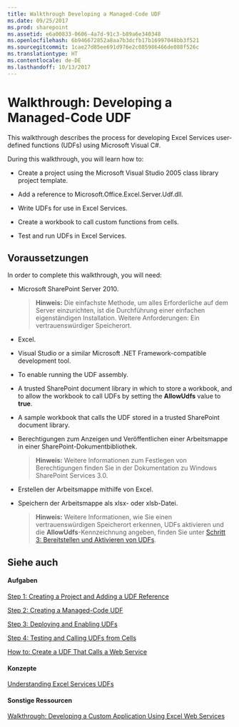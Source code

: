 ```yaml
---
title: Walkthrough Developing a Managed-Code UDF
ms.date: 09/25/2017
ms.prod: sharepoint
ms.assetid: e6a00833-0606-4a7d-91c3-b89a6e340348
ms.openlocfilehash: 6b946672852a8aa7b3dcfb17b16997048bb3f521
ms.sourcegitcommit: 1cae27d85ee691d976e2c085986466de088f526c
ms.translationtype: HT
ms.contentlocale: de-DE
ms.lasthandoff: 10/13/2017
---
```

# <a name="walkthrough-developing-a-managed-code-udf"></a>Walkthrough: Developing a Managed-Code UDF

This walkthrough describes the process for developing Excel Services user-defined functions (UDFs) using Microsoft Visual C#.
  
    
    

During this walkthrough, you will learn how to:
- Create a project using the Microsoft Visual Studio 2005 class library project template.
    
  
- Add a reference to Microsoft.Office.Excel.Server.Udf.dll.
    
  
- Write UDFs for use in Excel Services.
    
  
- Create a workbook to call custom functions from cells.
    
  
- Test and run UDFs in Excel Services.
    
  

## <a name="prerequisites"></a>Voraussetzungen

In order to complete this walkthrough, you will need: 
  
    
    

- Microsoft SharePoint Server 2010. 
    
    > **Hinweis:** Die einfachste Methode, um alles Erforderliche auf dem Server einzurichten, ist die Durchführung einer einfachen eigenständigen Installation. Weitere Anforderungen: Ein vertrauenswürdiger Speicherort. 
- Excel.
    
  
- Visual Studio or a similar Microsoft .NET Framework-compatible development tool.
    
  
- To enable running the UDF assembly.
    
  
- A trusted SharePoint document library in which to store a workbook, and to allow the workbook to call UDFs by setting the **AllowUdfs** value to **true**. 
    
  
- A sample workbook that calls the UDF stored in a trusted SharePoint document library. 
    
  
- Berechtigungen zum Anzeigen und Veröffentlichen einer Arbeitsmappe in einer SharePoint-Dokumentbibliothek. 
    
    > **Hinweis:** Weitere Informationen zum Festlegen von Berechtigungen finden Sie in der Dokumentation zu Windows SharePoint Services 3.0. 
- Erstellen der Arbeitsmappe mithilfe von Excel.
    
  
- Speichern der Arbeitsmappe als xlsx- oder xlsb-Datei.
    
    > **Hinweis:** Weitere Informationen, wie Sie einen vertrauenswürdigen Speicherort erkennen, UDFs aktivieren und die **AllowUdfs**-Kennzeichnung angeben, finden Sie unter [Schritt 3: Bereitstellen und Aktivieren von UDFs](step-3-deploying-and-enabling-udfs.md). 

## <a name="see-also"></a>Siehe auch


#### <a name="tasks"></a>Aufgaben


  
    
    
 [Step 1: Creating a Project and Adding a UDF Reference](step-1-creating-a-project-and-adding-a-udf-reference.md)
  
    
    
 [Step 2: Creating a Managed-Code UDF](step-2-creating-a-managed-code-udf.md)
  
    
    
 [Step 3: Deploying and Enabling UDFs](step-3-deploying-and-enabling-udfs.md)
  
    
    
 [Step 4: Testing and Calling UDFs from Cells](step-4-testing-and-calling-udfs-from-cells.md)
  
    
    
 [How to: Create a UDF That Calls a Web Service](how-to-create-a-udf-that-calls-a-web-service.md)
#### <a name="concepts"></a>Konzepte


  
    
    
 [Understanding Excel Services UDFs](understanding-excel-services-udfs.md)
#### <a name="other-resources"></a>Sonstige Ressourcen


  
    
    
 [Walkthrough: Developing a Custom Application Using Excel Web Services](walkthrough-developing-a-custom-application-using-excel-web-services.md)
